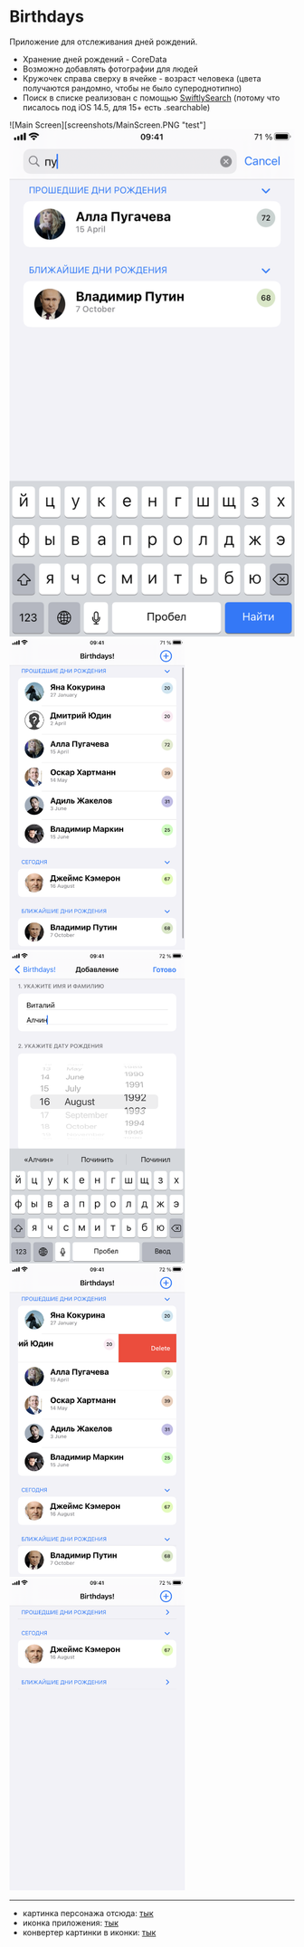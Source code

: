 # Birthdays
Приложение для отслеживания дней рождений. 

- Хранение дней рождений - CoreData
- Возможно добавлять фотографии для людей
- Кружочек справа сверху в ячейке - возраст человека (цвета получаются рандомно, чтобы не было супероднотипно)
- Поиск в списке реализован с помощью [SwiftlySearch](https://github.com/thislooksfun/SwiftlySearch) (потому что писалось под iOS 14.5, для 15+ есть .searchable)

![Main Screen][screenshots/MainScreen.PNG "test"]
![Search](screenshots/Search.PNG)
<img src="screenshots/MainScreenWithoutSearch.PNG" alt="Main Screen with hide search" width="310" height="551">
<img src="screenshots/Adding.PNG" alt="Adding Screen" width="310" height="551">
<img src="screenshots/Deleting.PNG" alt="Delete day" width="310" height="551">
<img src="screenshots/Hide.PNG" alt="Hide sections" width="310" height="551">

---
- картинка персонажа отсюда: [тык](http://clipart-library.com/new_gallery/8-87866_unknown-person-icon-png.png)
- иконка приложения: [тык](https://icon-library.com/images/confetti-icon/confetti-icon-29.jpg)
- конвертер картинки в иконки: [тык](https://makeappicon.com)
